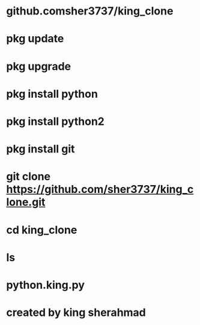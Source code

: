 # github.comsher3737/king_clone
# pkg update
# pkg upgrade
# pkg install python
# pkg install python2
# pkg install git
# git clone https://github.com/sher3737/king_clone.git
# cd king_clone
# ls
# python.king.py
# created by king sherahmad 
